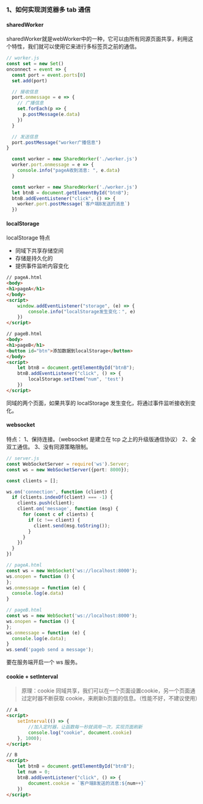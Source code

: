 ### 1、如何实现浏览器多 tab 通信

#### sharedWorker

sharedWorker就是webWorker中的一种，它可以由所有同源页面共享，利用这个特性，我们就可以使用它来进行多标签页之前的通信。


```typescript
// worker.js
const set = new Set()
onconnect = event => {
  const port = event.ports[0]
  set.add(port)

  // 接收信息
  port.onmessage = e => {
    // 广播信息
    set.forEach(p => {
      p.postMessage(e.data)
    })
  }

  // 发送信息
  port.postMessage("worker广播信息")
}
```

```typescript
  const worker = new SharedWorker('./worker.js')
  worker.port.onmessage = e => {
    console.info("pageA收到消息: ", e.data)
  }
```

```typescript
  const worker = new SharedWorker('./worker.js')
  let btnB = document.getElementById("btnB");
  btnB.addEventListener("click", () => {
    worker.port.postMessage(`客户端B发送的消息`)
  })
```

#### localStorage

localStorage 特点

- 同域下共享存储空间
- 存储是持久化的
- 提供事件监听内容变化

```html
// pageA.html
<body>
<h1>pageA</h1>
</body>
<script>
    window.addEventListener("storage", (e) => {
        console.info("localStorage发生变化：", e)
    })
</script>
```

```html
// pageB.html
<body>
<h1>pageB</h1>
<button id="btn">添加数据到localStorage</button>
</body>
<script>
    let btnB = document.getElementById("btnB");
    btnB.addEventListener("click", () => {
        localStorage.setItem("num", 'test')
    })
</script>

```

同域的两个页面，如果共享的 localStorage 发生变化，将通过事件监听接收到变化。

#### websocket

特点： 1、保持连接。（websocket 是建立在 tcp 之上的升级版通信协议） 2、全双工通信。 3、没有同源策略限制。

```typescript
// server.js
const WebSocketServer = require('ws').Server;
const ws = new WebSocketServer({port: 8000});

const clients = [];

ws.on('connection', function (client) {
  if (clients.indexOf(client) === -1) {
    clients.push(client);
    client.on('message', function (msg) {
      for (const c of clients) {
        if (c !== client) {
          client.send(msg.toString());
        }
      }
    })
  }
})
```

```typescript
// pageA.html
const ws = new WebSocket('ws://localhost:8000');
ws.onopen = function () {
};
ws.onmessage = function (e) {
  console.log(e.data)
}
```

```typescript
// pageB.html
const ws = new WebSocket('ws://localhost:8000');
ws.onopen = function () {
};
ws.onmessage = function (e) {
  console.log(e.data);
}
ws.send('pageb send a message');
```

要在服务端开启一个 ws 服务。


#### cookie + setInterval

> 原理：cookie 同域共享，我们可以在一个页面设置cookie，另一个页面通过定时器不断获取 cookie，来刷新b页面的信息。（性能不好，不建议使用）

```html
// A
<script>
    setInterval(() => {
        //加入定时器，让函数每一秒就调用一次，实现页面刷新
        console.log("cookie", document.cookie)
    }, 1000);
</script>
```

```html
// B
<script>
    let btnB = document.getElementById("btnB");
    let num = 0;
    btnB.addEventListener("click", () => {
        document.cookie = `客户端B发送的消息:${num++}`
    })
</script>

```

